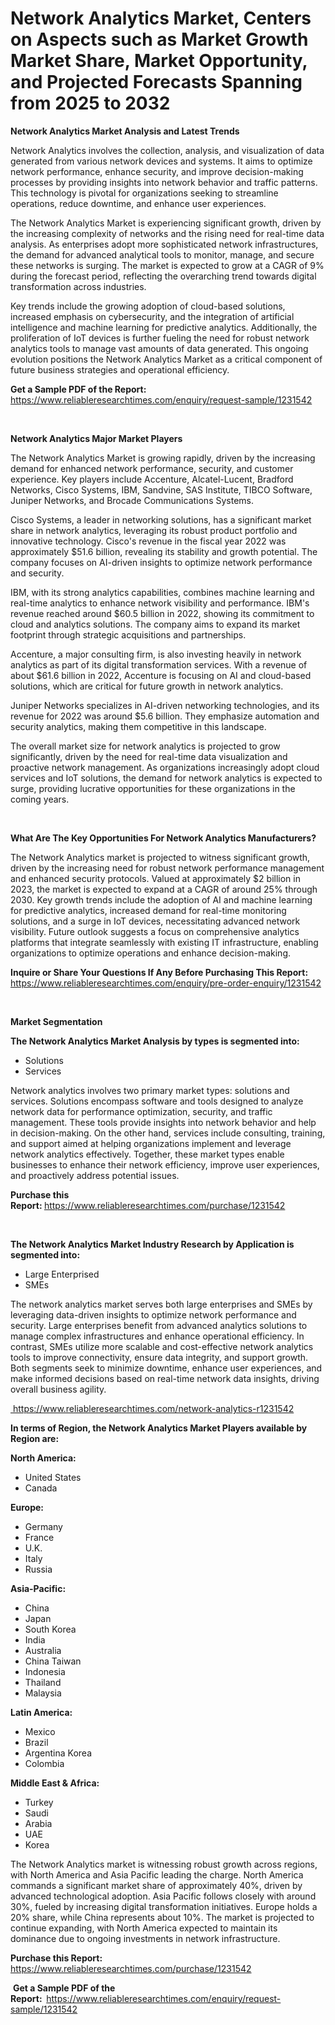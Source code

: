 <p><h1>Network Analytics Market, Centers on Aspects such as Market Growth Market Share, Market Opportunity, and Projected Forecasts Spanning from 2025 to 2032</h1></p><p><strong>Network Analytics Market Analysis and Latest Trends</strong></p>
<p><p>Network Analytics involves the collection, analysis, and visualization of data generated from various network devices and systems. It aims to optimize network performance, enhance security, and improve decision-making processes by providing insights into network behavior and traffic patterns. This technology is pivotal for organizations seeking to streamline operations, reduce downtime, and enhance user experiences.</p><p>The Network Analytics Market is experiencing significant growth, driven by the increasing complexity of networks and the rising need for real-time data analysis. As enterprises adopt more sophisticated network infrastructures, the demand for advanced analytical tools to monitor, manage, and secure these networks is surging. The market is expected to grow at a CAGR of 9% during the forecast period, reflecting the overarching trend towards digital transformation across industries.</p><p>Key trends include the growing adoption of cloud-based solutions, increased emphasis on cybersecurity, and the integration of artificial intelligence and machine learning for predictive analytics. Additionally, the proliferation of IoT devices is further fueling the need for robust network analytics tools to manage vast amounts of data generated. This ongoing evolution positions the Network Analytics Market as a critical component of future business strategies and operational efficiency.</p></p>
<p><strong>Get a Sample PDF of the Report:&nbsp;</strong> <a href="https://www.reliableresearchtimes.com/enquiry/request-sample/1231542?utm_campaign=3647&utm_medium=2&utm_source=Github&utm_content=ia&utm_term=16042025&utm_id=network-analytics">https://www.reliableresearchtimes.com/enquiry/request-sample/1231542</a></p>
<p>&nbsp;</p>
<p><strong>Network Analytics Major Market Players</strong></p>
<p><p>The Network Analytics Market is growing rapidly, driven by the increasing demand for enhanced network performance, security, and customer experience. Key players include Accenture, Alcatel-Lucent, Bradford Networks, Cisco Systems, IBM, Sandvine, SAS Institute, TIBCO Software, Juniper Networks, and Brocade Communications Systems.</p><p>Cisco Systems, a leader in networking solutions, has a significant market share in network analytics, leveraging its robust product portfolio and innovative technology. Cisco's revenue in the fiscal year 2022 was approximately $51.6 billion, revealing its stability and growth potential. The company focuses on AI-driven insights to optimize network performance and security.</p><p>IBM, with its strong analytics capabilities, combines machine learning and real-time analytics to enhance network visibility and performance. IBM's revenue reached around $60.5 billion in 2022, showing its commitment to cloud and analytics solutions. The company aims to expand its market footprint through strategic acquisitions and partnerships.</p><p>Accenture, a major consulting firm, is also investing heavily in network analytics as part of its digital transformation services. With a revenue of about $61.6 billion in 2022, Accenture is focusing on AI and cloud-based solutions, which are critical for future growth in network analytics.</p><p>Juniper Networks specializes in AI-driven networking technologies, and its revenue for 2022 was around $5.6 billion. They emphasize automation and security analytics, making them competitive in this landscape.</p><p>The overall market size for network analytics is projected to grow significantly, driven by the need for real-time data visualization and proactive network management. As organizations increasingly adopt cloud services and IoT solutions, the demand for network analytics is expected to surge, providing lucrative opportunities for these organizations in the coming years.</p></p>
<p>&nbsp;</p>
<p><strong>What Are The Key Opportunities For Network Analytics Manufacturers?</strong></p>
<p><p>The Network Analytics market is projected to witness significant growth, driven by the increasing need for robust network performance management and enhanced security protocols. Valued at approximately $2 billion in 2023, the market is expected to expand at a CAGR of around 25% through 2030. Key growth trends include the adoption of AI and machine learning for predictive analytics, increased demand for real-time monitoring solutions, and a surge in IoT devices, necessitating advanced network visibility. Future outlook suggests a focus on comprehensive analytics platforms that integrate seamlessly with existing IT infrastructure, enabling organizations to optimize operations and enhance decision-making.</p></p>
<p><strong>Inquire or Share Your Questions If Any Before Purchasing This Report:</strong> <a href="https://www.reliableresearchtimes.com/enquiry/pre-order-enquiry/1231542?utm_campaign=3647&utm_medium=2&utm_source=Github&utm_content=ia&utm_term=16042025&utm_id=network-analytics">https://www.reliableresearchtimes.com/enquiry/pre-order-enquiry/1231542</a></p>
<p>&nbsp;</p>
<p><strong>Market Segmentation</strong></p>
<p><strong>The Network Analytics Market Analysis by types is segmented into:</strong></p>
<p><ul><li>Solutions</li><li>Services</li></ul></p>
<p><p>Network analytics involves two primary market types: solutions and services. Solutions encompass software and tools designed to analyze network data for performance optimization, security, and traffic management. These tools provide insights into network behavior and help in decision-making. On the other hand, services include consulting, training, and support aimed at helping organizations implement and leverage network analytics effectively. Together, these market types enable businesses to enhance their network efficiency, improve user experiences, and proactively address potential issues.</p></p>
<p><strong>Purchase this Report:&nbsp;</strong><a href="https://www.reliableresearchtimes.com/purchase/1231542?utm_campaign=3647&utm_medium=2&utm_source=Github&utm_content=ia&utm_term=16042025&utm_id=network-analytics">https://www.reliableresearchtimes.com/purchase/1231542</a></p>
<p>&nbsp;</p>
<p><strong>The Network Analytics Market Industry Research by Application is segmented into:</strong></p>
<p><ul><li>Large Enterprised</li><li>SMEs</li></ul></p>
<p><p>The network analytics market serves both large enterprises and SMEs by leveraging data-driven insights to optimize network performance and security. Large enterprises benefit from advanced analytics solutions to manage complex infrastructures and enhance operational efficiency. In contrast, SMEs utilize more scalable and cost-effective network analytics tools to improve connectivity, ensure data integrity, and support growth. Both segments seek to minimize downtime, enhance user experiences, and make informed decisions based on real-time network data insights, driving overall business agility.</p></p>
<p><a href="https://www.reliableresearchtimes.com/network-analytics-r1231542?utm_campaign=3647&utm_medium=2&utm_source=Github&utm_content=ia&utm_term=16042025&utm_id=network-analytics">&nbsp;https://www.reliableresearchtimes.com/network-analytics-r1231542</a></p>
<p><strong>In terms of Region, the Network Analytics Market Players available by Region are:</strong></p>
<p>
    <p> <strong> North America: </strong>
        <ul>
            <li>United States</li>
            <li>Canada</li>
        </ul>
        </p> 
    <p> <strong> Europe: </strong>
        <ul>
            <li>Germany</li>
            <li>France</li>
            <li>U.K.</li>
            <li>Italy</li>
            <li>Russia</li>
        </ul>
        </p> 
    <p> <strong> Asia-Pacific: </strong>
        <ul>
            <li>China</li>
            <li>Japan</li>
            <li>South Korea</li>
            <li>India</li>
            <li>Australia</li>
            <li>China Taiwan</li>
            <li>Indonesia</li>
            <li>Thailand</li>
            <li>Malaysia</li>
        </ul>
        </p> 
    <p> <strong> Latin America: </strong>
        <ul>
            <li>Mexico</li>
            <li>Brazil</li>
            <li>Argentina Korea</li>
            <li>Colombia</li>
        </ul>
        </p> 
    <p> <strong> Middle East & Africa: </strong>
        <ul>
            <li>Turkey</li>
            <li>Saudi</li>
            <li>Arabia</li>
            <li>UAE</li>
            <li>Korea</li>
        </ul>
    </p>
    </p>
<p><p>The Network Analytics market is witnessing robust growth across regions, with North America and Asia Pacific leading the charge. North America commands a significant market share of approximately 40%, driven by advanced technological adoption. Asia Pacific follows closely with around 30%, fueled by increasing digital transformation initiatives. Europe holds a 20% share, while China represents about 10%. The market is projected to continue expanding, with North America expected to maintain its dominance due to ongoing investments in network infrastructure.</p></p>
<p><strong>Purchase this Report: </strong><a href="https://www.reliableresearchtimes.com/purchase/1231542?utm_campaign=3647&utm_medium=2&utm_source=Github&utm_content=ia&utm_term=16042025&utm_id=network-analytics">https://www.reliableresearchtimes.com/purchase/1231542</a></p>
<p>&nbsp;<strong>Get a Sample PDF of the Report:&nbsp;&nbsp;</strong><a href="https://www.reliableresearchtimes.com/enquiry/request-sample/1231542?utm_campaign=3647&utm_medium=2&utm_source=Github&utm_content=ia&utm_term=16042025&utm_id=network-analytics">https://www.reliableresearchtimes.com/enquiry/request-sample/1231542</a></p>
<p><strong></strong></p>
<p><p></p><p></p><p></p></p>